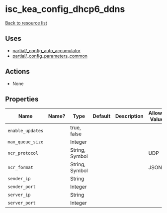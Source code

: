 # isc_kea_config_dhcp6_ddns

[Back to resource list](../README.md#resources)

## Uses

- [partial/_config_auto_accumulator](partial/isc_kea__config_auto_accumulator.md)
- [partial/_config_parameters_common](partial/isc_kea__config_parameters_common.md)

## Actions

- None

## Properties

| Name             | Name? | Type           | Default | Description | Allowed Values |
| ---------------- | ----- | -------------- | ------- | ----------- | -------------- |
| `enable_updates` |       | true, false    |         |             |                |
| `max_queue_size` |       | Integer        |         |             |                |
| `ncr_protocol`   |       | String, Symbol |         |             | UDP            |
| `ncr_format`     |       | String, Symbol |         |             | JSON           |
| `sender_ip`      |       | String         |         |             |                |
| `sender_port`    |       | Integer        |         |             |                |
| `server_ip`      |       | String         |         |             |                |
| `server_port`    |       | Integer        |         |             |                |
